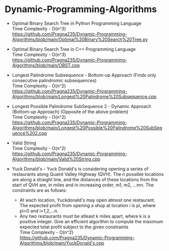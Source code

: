 # Dynamic-Programming-Algorithms
* Optimal Binary Search Tree in Python Programming Language
  <br>Time Complexity - O(n^3) 
  <br>https://github.com/Pragna235/Dynamic-Programming-Algorithms/blob/main/Optimal%20Binary%20Search%20Tree.py
  
* Optimal Binary Search Tree in C++ Programming Language
  <br>Time Complexity - O(n^3)
  <br>https://github.com/Pragna235/Dynamic-Programming-Algorithms/blob/main/OBST.cpp
  
* Longest Palindrome Subsequence - Bottom-up Approach (Finds only consecutive palindromic subsequences)
<br>Time Complexity - O(n^2)
<br>https://github.com/Pragna235/Dynamic-Programming-Algorithms/blob/main/Longest%20Palindrome%20Subsequence.cpp

* Longest Possible Palindrome SubSequence 2 - Dynamic Approach (Bottom-up Approach) (Opposite of the above problem)
<br>Time Complexity - O(n^2)
<br>https://github.com/Pragna235/Dynamic-Programming-Algorithms/blob/main/Longest%20Possible%20Palindrome%20SubSequence%202.cpp

* Valid String 
<br>Time Complexity - O(n^2)
<br>https://github.com/Pragna235/Dynamic-Programming-Algorithms/blob/main/Valid%20String.cpp

* Yuck Donald's - Yuck Donald's is considering opening a series of restaurants along Quaint Valley Highway (QVH). The n possible locations are along a straight line, and the distances of these locations from the start of QVH are, in miles and in increasing order, m1, m2, ...mn. The constraints are as follows:
   * At wach location, Yuckdonald's may open atmost one restaurant. The expected profit from opening a shop at location i is pi, where pi>0 and i=1,2,...n.
   * Any two restaurants must be atleast k miles apart, where k is a positive integer.
Give an efficient algorithm to compute the maximum expected total profit subject to the given constraints
<br>Time Complexity - O(n^2)
<br>https://github.com/Pragna235/Dynamic-Programming-Algorithms/blob/main/YuckDonald's.cpp

